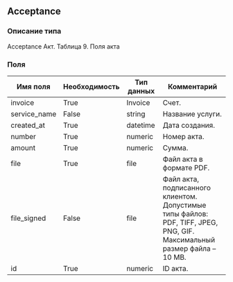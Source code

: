 
## Acceptance

### Описание типа
Acceptance
Акт.
Таблица 9. Поля акта


### Поля

| Имя поля | Необходимость | Тип данных | Комментарий |
|---|---|---|---|
|invoice|True|Invoice|Счет.<br/>|
|service_name|False|string|Название услуги.<br/>|
|created_at|True|datetime|Дата создания.<br/>|
|number|True|numeric|Номер акта.<br/>|
|amount|True|numeric|Сумма.<br/>|
|file|True|file|Файл акта в формате PDF.<br/>|
|file_signed|False|file|Файл акта, подписанного клиентом.<br/>Допустимые типы файлов: PDF, TIFF, JPEG, PNG, GIF.<br/>Максимальный размер файла – 10 MB.<br/>|
|id|True|numeric|ID акта.<br/>|
